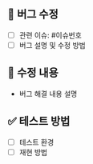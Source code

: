 ## 🐛 버그 수정
- [ ] 관련 이슈: #이슈번호
- [ ] 버그 설명 및 수정 방법

## 🔧 수정 내용
- 버그 해결 내용 설명

## ✅ 테스트 방법
- [ ] 테스트 환경
- [ ] 재현 방법